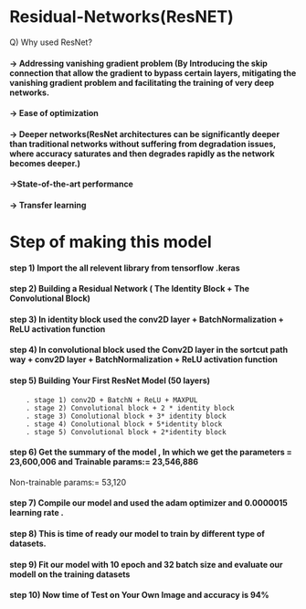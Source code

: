 # Residual-Networks(ResNET)

Q) Why used ResNet?

#### -> Addressing vanishing gradient problem (By Introducing the skip connection  that allow the gradient to bypass certain layers, mitigating the vanishing gradient problem and facilitating the training of very deep networks.
#### -> Ease of optimization 
#### -> Deeper networks(ResNet architectures can be significantly deeper than traditional networks without suffering from degradation issues, where accuracy saturates and then degrades rapidly as the network becomes deeper.)
#### ->State-of-the-art performance
#### -> Transfer learning

# Step of making this model

#### step 1) Import the all relevent library from tensorflow .keras
#### step 2) Building a Residual Network ( The Identity Block + The Convolutional Block)
#### step 3) In identity block used the conv2D layer + BatchNormalization + ReLU activation function
#### step 4) In convolutional block used the Conv2D layer in the sortcut path way + conv2D layer + BatchNormalization + ReLU activation function
#### step 5) Building Your First ResNet Model (50 layers) 
        . stage 1) conv2D + BatchN + ReLU + MAXPUL
        . stage 2) Convolutional block + 2 * identity block
        . stage 3) Conolutional block + 3* identity block
        . stage 4) Conolutional block + 5*identity block
        . stage 5) Convolutional block + 2*identity block
#### step 6) Get the summary of the model , In which we get the parameters = 23,600,006 and Trainable params:=  23,546,886
Non-trainable params:=  53,120
#### step 7) Compile our model and used the adam optimizer and 0.0000015 learning rate .
#### step 8) This is time of ready our model to train by different type of datasets.
#### step 9) Fit our model with 10 epoch and 32 batch size and evaluate our modell on the training datasets
#### step 10) Now time of Test on Your Own Image and accuracy is 94%
